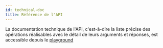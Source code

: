 ```yaml
---
id: technical-doc
title: Référence de l'API
---
```


La documentation technique de l'API, c'est-à-dire la liste précise des opérations réalisables avec le détail de leurs arguments et réponses, est accessible depuis le [playground](playground.md)
